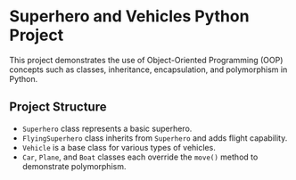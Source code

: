 # Superhero and Vehicles Python Project

This project demonstrates the use of Object-Oriented Programming (OOP) concepts such as classes, inheritance, encapsulation, and polymorphism in Python.

## Project Structure
- `Superhero` class represents a basic superhero.
- `FlyingSuperhero` class inherits from `Superhero` and adds flight capability.
- `Vehicle` is a base class for various types of vehicles.
- `Car`, `Plane`, and `Boat` classes each override the `move()` method to demonstrate polymorphism.

